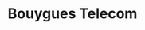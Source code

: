 ---
title: "Bouygues Telecom"
url: /bretigny-sur-orge/bouygues-telecom/
shop: téléphone portable
---